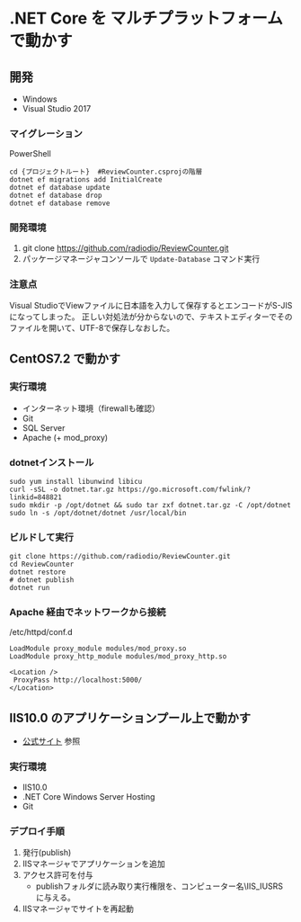 # .NET Core を マルチプラットフォームで動かす

## 開発
* Windows
* Visual Studio 2017
### マイグレーション
PowerShell

```shell
cd {プロジェクトルート}  #ReviewCounter.csprojの階層
dotnet ef migrations add InitialCreate
dotnet ef database update
dotnet ef database drop
dotnet ef database remove
```

### 開発環境
1. git clone https://github.com/radiodio/ReviewCounter.git
1. パッケージマネージャコンソールで `Update-Database` コマンド実行

### 注意点
Visual StudioでViewファイルに日本語を入力して保存するとエンコードがS-JISになってしまった。
正しい対処法が分からないので、テキストエディターでそのファイルを開いて、UTF-8で保存しなおした。

## CentOS7.2 で動かす
### 実行環境
* インターネット環境（firewallも確認）
* Git
* SQL Server
* Apache (+ mod_proxy)

### dotnetインストール

```shell
sudo yum install libunwind libicu
curl -sSL -o dotnet.tar.gz https://go.microsoft.com/fwlink/?linkid=848821
sudo mkdir -p /opt/dotnet && sudo tar zxf dotnet.tar.gz -C /opt/dotnet
sudo ln -s /opt/dotnet/dotnet /usr/local/bin
```

### ビルドして実行

```shell
git clone https://github.com/radiodio/ReviewCounter.git
cd ReviewCounter
dotnet restore
# dotnet publish
dotnet run
```

### Apache 経由でネットワークから接続
/etc/httpd/conf.d

```
LoadModule proxy_module modules/mod_proxy.so
LoadModule proxy_http_module modules/mod_proxy_http.so

<Location />
 ProxyPass http://localhost:5000/
</Location>
```

## IIS10.0 のアプリケーションプール上で動かす

* [公式サイト](https://docs.microsoft.com/en-us/aspnet/core/publishing/iis) 参照

### 実行環境
* IIS10.0
* .NET Core Windows Server Hosting
* Git

### デプロイ手順
1. 発行(publish)
1. IISマネージャでアプリケーションを追加
1. アクセス許可を付与
   * publishフォルダに読み取り実行権限を、コンピューター名\IIS_IUSRS に与える。
1. IISマネージャでサイトを再起動
